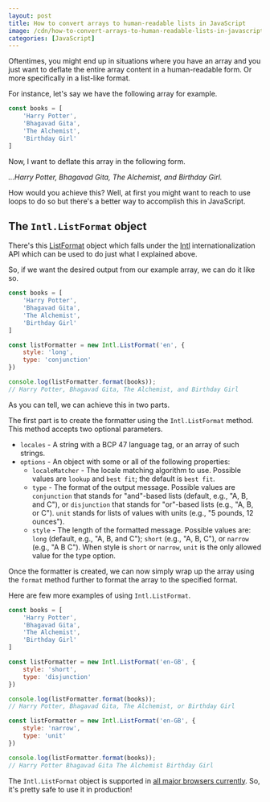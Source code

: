 ```yaml
---
layout: post
title: How to convert arrays to human-readable lists in JavaScript
image: /cdn/how-to-convert-arrays-to-human-readable-lists-in-javascript.png
categories: [JavaScript]
---
```


Oftentimes, you might end up in situations where you have an array and you just want to deflate the entire array content in a human-readable form. Or more specifically in a list-like format.

For instance, let's say we have the following array for example.

```js
const books = [
    'Harry Potter',
    'Bhagavad Gita',
    'The Alchemist',
    'Birthday Girl'
]
```

Now, I want to deflate this array in the following form.

*...Harry Potter, Bhagavad Gita, The Alchemist, and Birthday Girl.*

How would you achieve this? Well, at first you might want to reach to use loops to do so but there's a better way to accomplish this in JavaScript.

## The `Intl.ListFormat` object

There's this [ListFormat](https://developer.mozilla.org/en-US/docs/Web/JavaScript/Reference/Global_Objects/Intl/ListFormat) object which falls under the [Intl](https://developer.mozilla.org/en-US/docs/Web/JavaScript/Reference/Global_Objects/Intl) internationalization API which can be used to do just what I explained above.

So, if we want the desired output from our example array, we can do it like so.

```js
const books = [
    'Harry Potter',
    'Bhagavad Gita',
    'The Alchemist',
    'Birthday Girl'
]

const listFormatter = new Intl.ListFormat('en', {
    style: 'long',
    type: 'conjunction'
})

console.log(listFormatter.format(books));
// Harry Potter, Bhagavad Gita, The Alchemist, and Birthday Girl
```

As you can tell, we can achieve this in two parts. 

The first part is to create the formatter using the `Intl.ListFormat` method. This method accepts two optional parameters.

- `locales` - A string with a BCP 47 language tag, or an array of such strings.
- `options` - An object with some or all of the following properties:
    - `localeMatcher` - The locale matching algorithm to use. Possible values are `lookup` and `best fit`; the default is `best fit`.
    - `type` - The format of the output message. Possible values are `conjunction` that stands for "and"-based lists (default, e.g., "A, B, and C"), or `disjunction` that stands for "or"-based lists (e.g., "A, B, or C"). `unit` stands for lists of values with units (e.g., "5 pounds, 12 ounces").
    - `style` - The length of the formatted message. Possible values are: `long` (default, e.g., "A, B, and C"); `short` (e.g., "A, B, C"), or `narrow` (e.g., "A B C"). When style is `short` or `narrow`, `unit` is the only allowed value for the type option.

Once the formatter is created, we can now simply wrap up the array using the `format` method further to format the array to the specified format.

Here are few more examples of using `Intl.ListFormat`.

```js
const books = [
    'Harry Potter',
    'Bhagavad Gita',
    'The Alchemist',
    'Birthday Girl'
]

const listFormatter = new Intl.ListFormat('en-GB', {
    style: 'short',
    type: 'disjunction'
})

console.log(listFormatter.format(books));
// Harry Potter, Bhagavad Gita, The Alchemist, or Birthday Girl

const listFormatter = new Intl.ListFormat('en-GB', {
    style: 'narrow',
    type: 'unit'
})

console.log(listFormatter.format(books));
// Harry Potter Bhagavad Gita The Alchemist Birthday Girl
```

The `Intl.ListFormat` object is supported in [all major browsers currently](https://caniuse.com/?search=ListFormat). So, it's pretty safe to use it in production!